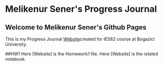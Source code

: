 # Melikenur Sener's Progress Journal


## Welcome to Melikenur Sener's Github Pages
This is my Progress Journal [Website](https://melikenursener.github.io/)created for IE582 course at Bogazici University.

##HW1
Here [Website] is the Homework1 file. Here [Website] is the related notebook.

